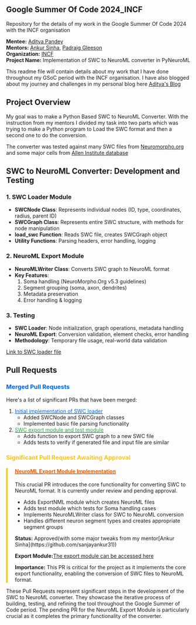 ## Google Summer Of Code 2024_INCF
Repository for the details of my work in the Google Summer Of Code 2024 with the INCF organisation 

**Mentee:**       [Aditya Pandey](https://github.com/AdityaBITMESRA)<br/>
**Mentors:**      [Ankur Sinha](https://github.com/sanjayankur31), [Padraig Gleeson](https://github.com/pgleeson)<br/>
**Organization:** [INCF](https://incf.org/)<br/>
**Project Name:** Implementation of SWC to NeuroML converter in PyNeuroML<br/>

This readme file will contain details about my work that I have done throughout my GSoC period with the INCF organisation.
I have also blogged about my journey and challenges in my personal blog here 
[Aditya's Blog](https://adityabitmesra.github.io/personalblog/)

## Project Overview

My goal was to make a Python Based SWC to NeuroML Converter.
With the instruction from my mentors I divided my task into two parts which was trying to make a Python program to Load the 
SWC format and then a second one to do the conversion.

The converter was tested against many SWC files from [Neuromorpho.org](https://neuromorpho.org/) and some major cells from [Allen 
Institute database](https://github.com/OpenSourceBrain/AllenInstituteNeuroML/tree/master/CellTypesDatabase/models)
## SWC to NeuroML Converter: Development and Testing

### 1. SWC Loader Module
- **SWCNode Class**: Represents individual nodes (ID, type, coordinates, radius, parent ID)
- **SWCGraph Class**: Represents entire SWC structure, with methods for node manipulation
- **load_swc Function**: Reads SWC file, creates SWCGraph object
- **Utility Functions**: Parsing headers, error handling, logging

### 2. NeuroML Export Module
- **NeuroMLWriter Class**: Converts SWC graph to NeuroML format
- **Key Features**:
  1. Soma handling (NeuroMorpho.Org v5.3 guidelines)
  2. Segment grouping (soma, axon, dendrites)
  3. Metadata preservation
  4. Error handling & logging

### 3. Testing
- **SWC Loader**: Node initialization, graph operations, metadata handling
- **NeuroML Export**: Conversion validation, element checks, error handling
- **Methodology**: Temporary file usage, real-world data validation

[Link to SWC loader file](https://github.com/NeuroML/pyNeuroML/blob/development/pyneuroml/swc/LoadSWC.py)
<h2>Pull Requests</h2>

<h3 style="color: #0366d6;">Merged Pull Requests</h3>

<p>Here's a list of significant PRs that have been merged:</p>

<ol>
  <li><a href="https://github.com/NeuroML/pyNeuroML/pull/384"><span style="color: #0366d6;">Initial implementation of SWC loader</span></a>
    <ul>
      <li>Added SWCNode and SWCGraph classes</li>
      <li>Implemented basic file parsing functionality</li>
    </ul>
  </li>

  <li><a href="https://github.com/NeuroML/pyNeuroML/pull/404"><span style="color: #28a745;">SWC export module and test module</span></a>
    <ul>
      <li>Adds function to export SWC graph to a new SWC file</li>
      <li>Adds tests to verify if generated file and input file are similar</li>
    </ul>
  </li>
</ol>

<h3 style="color: #f9c513;">Significant Pull Request Awaiting Approval</h3>

<div style="border-left: 4px solid #f9c513; padding-left: 20px;">
  <h4><a href="https://github.com/NeuroML/pyNeuroML/pull/407"><span style="color: #e36209;">NeuroML Export Module Implementation</span></a></h4>
  <p>This crucial PR introduces the core functionality for converting SWC to NeuroML format. It is currently under review and pending approval.</p>
  <ul>
    <li>Adds ExportNML module which creates NeuroML files</li>
    <li>Adds test module which tests for Soma handling cases</li>
    <li>Implements NeuroMLWriter class for SWC to NeuroML conversion</li>
    <li>Handles different neuron segment types and creates appropriate segment groups</li>
  </ul>
  <p><strong>Status:</strong> Approved(with some major tweaks from my mentor[Ankur Sinha](https://github.com/sanjayankur31))</p>
  <p><strong>Export Module:</strong><a href="https://github.com/NeuroML/pyNeuroML/blob/development/pyneuroml/swc/ExportNML.py">The export module can be accessed here</a> </p>
  <p><strong>Importance:</strong> This PR is critical for the project as it implements the core export functionality, enabling the conversion of SWC files to NeuroML format.</p>
</div>

<p>These Pull Requests represent significant steps in the development of the SWC to NeuroML converter. They showcase the iterative process of building, testing, and refining the tool throughout the Google Summer of Code period. The pending PR for the NeuroML Export Module is particularly crucial as it completes the primary functionality of the converter.</p>